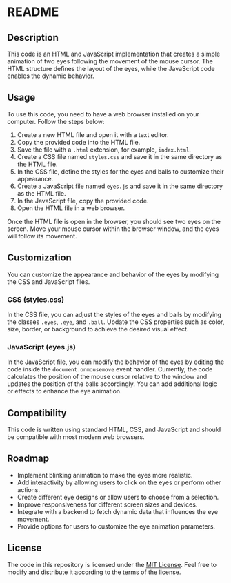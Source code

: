 # README

## Description
This code is an HTML and JavaScript implementation that creates a simple animation of two eyes following the movement of the mouse cursor. The HTML structure defines the layout of the eyes, while the JavaScript code enables the dynamic behavior.

## Usage
To use this code, you need to have a web browser installed on your computer. Follow the steps below:

1. Create a new HTML file and open it with a text editor.
2. Copy the provided code into the HTML file.
3. Save the file with a `.html` extension, for example, `index.html`.
4. Create a CSS file named `styles.css` and save it in the same directory as the HTML file.
5. In the CSS file, define the styles for the eyes and balls to customize their appearance.
6. Create a JavaScript file named `eyes.js` and save it in the same directory as the HTML file.
7. In the JavaScript file, copy the provided code.
8. Open the HTML file in a web browser.

Once the HTML file is open in the browser, you should see two eyes on the screen. Move your mouse cursor within the browser window, and the eyes will follow its movement.

## Customization
You can customize the appearance and behavior of the eyes by modifying the CSS and JavaScript files.

### CSS (styles.css)
In the CSS file, you can adjust the styles of the eyes and balls by modifying the classes `.eyes`, `.eye`, and `.ball`. Update the CSS properties such as color, size, border, or background to achieve the desired visual effect.

### JavaScript (eyes.js)
In the JavaScript file, you can modify the behavior of the eyes by editing the code inside the `document.onmousemove` event handler. Currently, the code calculates the position of the mouse cursor relative to the window and updates the position of the balls accordingly. You can add additional logic or effects to enhance the eye animation.

## Compatibility
This code is written using standard HTML, CSS, and JavaScript and should be compatible with most modern web browsers.

## Roadmap
- Implement blinking animation to make the eyes more realistic.
- Add interactivity by allowing users to click on the eyes or perform other actions.
- Create different eye designs or allow users to choose from a selection.
- Improve responsiveness for different screen sizes and devices.
- Integrate with a backend to fetch dynamic data that influences the eye movement.
- Provide options for users to customize the eye animation parameters.

## License
The code in this repository is licensed under the [MIT License](LICENSE). Feel free to modify and distribute it according to the terms of the license.
